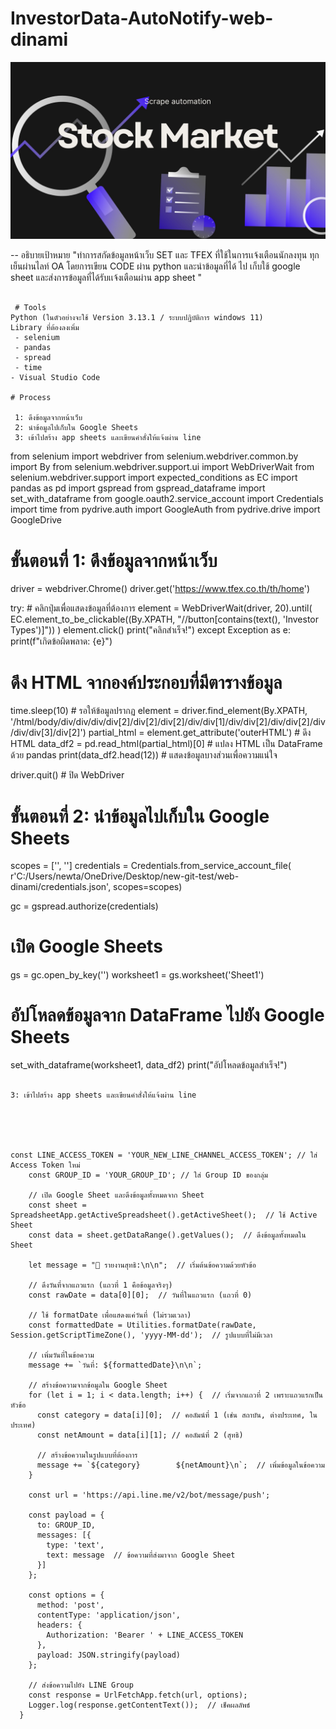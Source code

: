 # InvestorData-AutoNotify-web-dinami

![head](images/head.jpg)


-- อธิบายเป้าหมาย 
"ทำการสกัดข้อมูลหน้าเว็บ SET และ TFEX ที่ใช้ในการเเจ้งเตือนนักลงทุน ทุกเย็นผ่านไลท์ OA โดยการเขียน CODE ผ่าน python และนำข้อมูลที่ได้ ไป เก็บใช้ google sheet และส่งการข้อมูลที่ได้รับเเจ้งเตือนผ่าน app sheet  "

``` 

 # Tools
Python (ในตัวอย่างจะใช้ Version 3.13.1 / ระบบปฏิบัติการ windows 11)
Library ที่ต้องลงเพิ่ม
 - selenium
 - pandas 
 - spread 
 - time
- Visual Studio Code

# Process

 1: ดึงข้อมูลจากหน้าเว็บ
 2: นำข้อมูลไปเก็บใน Google Sheets
 3: เข้าไปสร้าง app sheets และเขียนคำสั่งให้แจ้งผ่าน line

```
from selenium import webdriver
from selenium.webdriver.common.by import By
from selenium.webdriver.support.ui import WebDriverWait
from selenium.webdriver.support import expected_conditions as EC
import pandas as pd
import gspread
from gspread_dataframe import set_with_dataframe
from google.oauth2.service_account import Credentials
import time
from pydrive.auth import GoogleAuth
from pydrive.drive import GoogleDrive 

# ขั้นตอนที่ 1: ดึงข้อมูลจากหน้าเว็บ
driver = webdriver.Chrome()
driver.get('https://www.tfex.co.th/th/home')

try:
    # คลิกปุ่มเพื่อแสดงข้อมูลที่ต้องการ
    element = WebDriverWait(driver, 20).until(
        EC.element_to_be_clickable((By.XPATH, "//button[contains(text(), 'Investor Types')]"))
    )
    element.click()
    print("คลิกสำเร็จ!")
except Exception as e:
    print(f"เกิดข้อผิดพลาด: {e}")

# ดึง HTML จากองค์ประกอบที่มีตารางข้อมูล
time.sleep(10)  # รอให้ข้อมูลปรากฏ
element = driver.find_element(By.XPATH, '/html/body/div/div/div/div[2]/div[2]/div[2]/div/div[1]/div/div[2]/div/div[2]/div/div/div[3]/div[2]')
partial_html = element.get_attribute('outerHTML')  # ดึง HTML
data_df2 = pd.read_html(partial_html)[0]  # แปลง HTML เป็น DataFrame ด้วย pandas
print(data_df2.head(12))  # แสดงข้อมูลบางส่วนเพื่อความแน่ใจ

driver.quit()  # ปิด WebDriver

# ขั้นตอนที่ 2: นำข้อมูลไปเก็บใน Google Sheets
scopes = ['', '']
credentials = Credentials.from_service_account_file(
    r'C:/Users/newta/OneDrive/Desktop/new-git-test/web-dinami/credentials.json', scopes=scopes)

gc = gspread.authorize(credentials)

# เปิด Google Sheets
gs = gc.open_by_key('')
worksheet1 = gs.worksheet('Sheet1')

# อัปโหลดข้อมูลจาก DataFrame ไปยัง Google Sheets
set_with_dataframe(worksheet1, data_df2)
print("อัปโหลดข้อมูลสำเร็จ!")

```

3: เข้าไปสร้าง app sheets และเขียนคำสั่งให้แจ้งผ่าน line

 



const LINE_ACCESS_TOKEN = 'YOUR_NEW_LINE_CHANNEL_ACCESS_TOKEN'; // ใส่ Access Token ใหม่
    const GROUP_ID = 'YOUR_GROUP_ID'; // ใส่ Group ID ของกลุ่ม
  
    // เปิด Google Sheet และดึงข้อมูลทั้งหมดจาก Sheet
    const sheet = SpreadsheetApp.getActiveSpreadsheet().getActiveSheet();  // ใช้ Active Sheet
    const data = sheet.getDataRange().getValues();  // ดึงข้อมูลทั้งหมดใน Sheet
  
    let message = "📢 รายงานสุทธิ:\n\n";  // เริ่มต้นข้อความด้วยหัวข้อ
    
    // ดึงวันที่จากแถวแรก (แถวที่ 1 คือข้อมูลจริงๆ)
    const rawDate = data[0][0];  // วันที่ในแถวแรก (แถวที่ 0)
    
    // ใช้ formatDate เพื่อแสดงแค่วันที่ (ไม่รวมเวลา)
    const formattedDate = Utilities.formatDate(rawDate, Session.getScriptTimeZone(), 'yyyy-MM-dd');  // รูปแบบที่ไม่มีเวลา
  
    // เพิ่มวันที่ในข้อความ
    message += `วันที่: ${formattedDate}\n\n`;
  
    // สร้างข้อความจากข้อมูลใน Google Sheet
    for (let i = 1; i < data.length; i++) {  // เริ่มจากแถวที่ 2 เพราะแถวแรกเป็นหัวข้อ
      const category = data[i][0];  // คอลัมน์ที่ 1 (เช่น สถาบัน, ต่างประเทศ, ในประเทศ)
      const netAmount = data[i][1]; // คอลัมน์ที่ 2 (สุทธิ)
  
      // สร้างข้อความในรูปแบบที่ต้องการ
      message += `${category}        ${netAmount}\n`;  // เพิ่มข้อมูลในข้อความ
    }
  
    const url = 'https://api.line.me/v2/bot/message/push';
  
    const payload = {
      to: GROUP_ID,
      messages: [{
        type: 'text',
        text: message  // ข้อความที่ส่งมาจาก Google Sheet
      }]
    };
  
    const options = {
      method: 'post',
      contentType: 'application/json',
      headers: {
        Authorization: 'Bearer ' + LINE_ACCESS_TOKEN
      },
      payload: JSON.stringify(payload)
    };
  
    // ส่งข้อความไปยัง LINE Group
    const response = UrlFetchApp.fetch(url, options);
    Logger.log(response.getContentText());  // เช็คผลลัพธ์
  }
  
    

